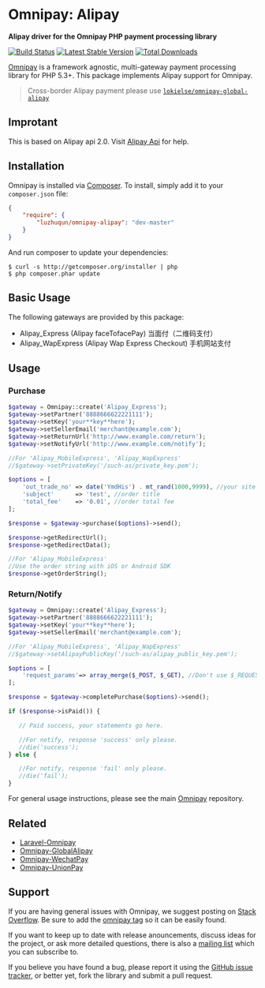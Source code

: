 # Omnipay: Alipay

**Alipay driver for the Omnipay PHP payment processing library**

[![Build Status](https://travis-ci.org/lokielse/omnipay-alipay.png?branch=master)](https://travis-ci.org/lokielse/omnipay-alipay)
[![Latest Stable Version](https://poser.pugx.org/lokielse/omnipay-alipay/version.png)](https://packagist.org/packages/lokielse/omnipay-alipay)
[![Total Downloads](https://poser.pugx.org/lokielse/omnipay-alipay/d/total.png)](https://packagist.org/packages/lokielse/omnipay-alipay)

[Omnipay](https://github.com/omnipay/omnipay) is a framework agnostic, multi-gateway payment
processing library for PHP 5.3+. This package implements Alipay support for Omnipay.

> Cross-border Alipay payment please use [`lokielse/omnipay-global-alipay`](https://github.com/lokielse/omnipay-global-alipay)

## Improtant

This is based on Alipay api 2.0. Visit [Alipay Api](https://doc.open.alipay.com/doc2/apiList?docType=4) for help.

## Installation

Omnipay is installed via [Composer](http://getcomposer.org/). To install, simply add it to your `composer.json` file:

```json
{
    "require": {
        "luzhuqun/omnipay-alipay": "dev-master"
    }
}
```

And run composer to update your dependencies:

    $ curl -s http://getcomposer.org/installer | php
    $ php composer.phar update

## Basic Usage

The following gateways are provided by this package:


* Alipay_Express (Alipay faceTofacePay) 当面付（二维码支付）
* Alipay_WapExpress (Alipay Wap Express Checkout) 手机网站支付


## Usage

### Purchase
```php
$gateway = Omnipay::create('Alipay_Express');
$gateway->setPartner('8888666622221111');
$gateway->setKey('your**key**here');
$gateway->setSellerEmail('merchant@example.com');
$gateway->setReturnUrl('http://www.example.com/return');
$gateway->setNotifyUrl('http://www.example.com/notify');

//For 'Alipay_MobileExpress', 'Alipay_WapExpress'
//$gateway->setPrivateKey('/such-as/private_key.pem');

$options = [
    'out_trade_no' => date('YmdHis') . mt_rand(1000,9999), //your site trade no, unique
    'subject'      => 'test', //order title
    'total_fee'    => '0.01', //order total fee
];

$response = $gateway->purchase($options)->send();

$response->getRedirectUrl();
$response->getRedirectData();

//For 'Alipay_MobileExpress'
//Use the order string with iOS or Android SDK
$response->getOrderString();
```

### Return/Notify
```php
$gateway = Omnipay::create('Alipay_Express');
$gateway->setPartner('8888666622221111');
$gateway->setKey('your**key**here');
$gateway->setSellerEmail('merchant@example.com');

//For 'Alipay_MobileExpress', 'Alipay_WapExpress'
//$gateway->setAlipayPublicKey('/such-as/alipay_public_key.pem');

$options = [
    'request_params'=> array_merge($_POST, $_GET), //Don't use $_REQUEST for may contain $_COOKIE
];

$response = $gateway->completePurchase($options)->send();

if ($response->isPaid()) {

   // Paid success, your statements go here.

   //For notify, response 'success' only please.
   //die('success');
} else {

   //For notify, response 'fail' only please.
   //die('fail');
}
```


For general usage instructions, please see the main [Omnipay](https://github.com/omnipay/omnipay)
repository.

## Related

- [Laravel-Omnipay](https://github.com/ignited/laravel-omnipay)
- [Omnipay-GlobalAlipay](https://github.com/lokielse/omnipay-global-alipay)
- [Omnipay-WechatPay](https://github.com/lokielse/omnipay-wechatpay)
- [Omnipay-UnionPay](https://github.com/lokielse/omnipay-unionpay)

## Support

If you are having general issues with Omnipay, we suggest posting on
[Stack Overflow](http://stackoverflow.com/). Be sure to add the
[omnipay tag](http://stackoverflow.com/questions/tagged/omnipay) so it can be easily found.

If you want to keep up to date with release anouncements, discuss ideas for the project,
or ask more detailed questions, there is also a [mailing list](https://groups.google.com/forum/#!forum/omnipay) which
you can subscribe to.

If you believe you have found a bug, please report it using the [GitHub issue tracker](https://github.com/lokielse/omnipay-alipay/issues),
or better yet, fork the library and submit a pull request.
